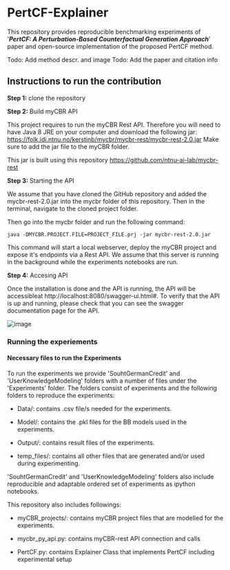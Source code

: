 # PertCF-Explainer

This repository provides reproducible benchmarking experiments of '_**PertCF: A Perturbation-Based Counterfactual Generation Approach**_' paper and open-source implementation of the proposed PertCF method.

Todo: Add method descr. and image
Todo: Add the paper and citation info

## Instructions to run the contribution
**Step 1:** clone the repository

**Step 2:** Build myCBR API

This project requires to run the myCBR Rest API. Therefore you will need to have Java 8 JRE on your computer and download the following jar: https://folk.idi.ntnu.no/kerstinb/mycbr/mycbr-rest/mycbr-rest-2.0.jar
Make sure to add the jar file to the myCBR folder.

This jar is built using this repository https://github.com/ntnu-ai-lab/mycbr-rest

**Step 3:** Starting the API 

We assume that you have cloned the GitHub repository and added the mycbr-rest-2.0.jar into the mycbr folder of this repository. Then in the terminal, navigate to the cloned project folder. 

Then go into the mycbr folder and run the following command:
```
java -DMYCBR.PROJECT.FILE=PROJECT_FILE.prj -jar mycbr-rest-2.0.jar
```
This command will start a local webserver, deploy the myCBR project and expose it's endpoints via a Rest API. We assume that this server is running in the background while the experiments notebooks are run.

**Step 4:** Accesing API

Once the installation is done and the API is running, the API will be accessibleat http://localhost:8080/swagger-ui.html#. To verify that the API is up and running, please check that you can see the swagger documentation page for the API.

![image](https://user-images.githubusercontent.com/22470440/186938749-544d7a95-c8dc-4b6c-be60-62d1de45b03b.png)


### Running the experiements

#### Necessary files to run the Experiments

To run the experiments we provide 'SouhtGermanCredit' and 'UserKnowledgeModeling' folders with a number of files under the 'Experiments' folder. 
The folders consist of experiments and the following folders to reproduce the experiments:

- Data/: contains .csv file/s needed for the experiments. 

- Model/: contains the .pkl files for the BB models used in the experiments.

- Output/: contains result files of the experiments.

- temp_files/: contains all other files that are generated and/or used during experimenting.

'SouhtGermanCredit' and 'UserKnowledgeModeling' folders also include reproducible and adaptable ordered set of experiments as ipython notebooks. 

This repository also includes followings:

- myCBR_projects/: contains myCBR project files that are modelled for the experiments. 

- mycbr_py_api.py: contains myCBR-rest API connection and calls

- PertCF.py: contains Explainer Class that implements PertCF including experimental setup